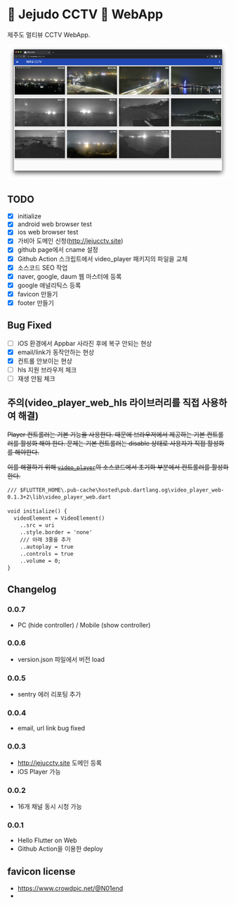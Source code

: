 
# 🗿 Jejudo CCTV 🎦 WebApp

제주도 멀티뷰 CCTV WebApp.

![목표화면](assets/img/prototype-2.png)

## TODO

- [X] initialize
- [X] android web browser test
- [X] ios web browser test
- [X] 가비아 도메인 신청(http://jejucctv.site)
- [X] github page에서 cname 설정
- [X] Github Action 스크립트에서 video_player 패키지의 파일을 교체
- [X] 소스코드 SEO 작업
- [X] naver, google, daum 웹 마스터에 등록
- [X] google 애널리틱스 등록
- [X] favicon 만들기
- [X] footer 만들기

## Bug Fixed

- [ ] iOS 환경에서 Appbar 사라진 후에 복구 안되는 현상
- [X] email/link가 동작안하는 현상
- [X] 컨트롤 안보이는 현상
- [ ] hls 지원 브라우저 체크
- [ ] 재생 안됨 체크

## 주의(video_player_web_hls 라이브러리를 직접 사용하여 해결)

~~Player 컨트롤러는 기본 기능을 사용한다. 때문에 브라우저에서 제공하는 기본 컨트롤러를 활성화 해야 한다. 문제는 기본 컨트롤러는 disable 상태로 사용자가 직접 활성화를 해야한다.~~

~~이를 해결하기 위해 [```video_player```](https://pub.dev/packages/video_player_web)의 소스코드에서 초기화 부분에서 컨트롤러를 활성화한다.~~

```
/// $FLUTTER_HOME\.pub-cache\hosted\pub.dartlang.og\video_player_web-0.1.3+2\lib\video_player_web.dart

void initialize() {
  videoElement = VideoElement()
    ..src = uri
    ..style.border = 'none'
    /// 아래 3줄을 추가
    ..autoplay = true
    ..controls = true
    ..volume = 0;
}
```

## Changelog

### 0.0.7

- PC (hide controller) / Mobile (show controller)

### 0.0.6

- version.json 파일에서 버전 load

### 0.0.5

- sentry 에러 리포팅 추가

### 0.0.4

- email, url link bug fixed

### 0.0.3

- http://jejucctv.site 도메인 등록
- iOS Player 가능

### 0.0.2

- 16개 채널 동시 시청 가능

### 0.0.1
  
- Hello Flutter on Web
- Github Action을 이용한 deploy

## favicon license

- https://www.crowdpic.net/@N01end
- 
